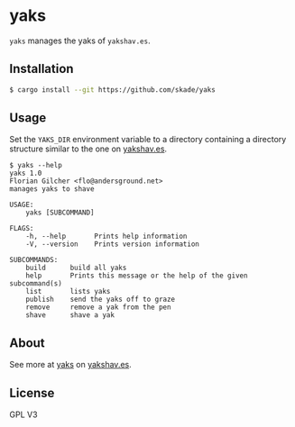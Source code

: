 # yaks

`yaks` manages the yaks of `yakshav.es`.

## Installation

```sh
$ cargo install --git https://github.com/skade/yaks
```

## Usage

Set the `YAKS_DIR` environment variable to a directory containing a directory
structure similar to the one on [yakshav.es](https://github.com/skade.yakshav.es).

```
$ yaks --help
yaks 1.0
Florian Gilcher <flo@andersground.net>
manages yaks to shave

USAGE:
    yaks [SUBCOMMAND]

FLAGS:
    -h, --help       Prints help information
    -V, --version    Prints version information

SUBCOMMANDS:
    build      build all yaks
    help       Prints this message or the help of the given subcommand(s)
    list       lists yaks
    publish    send the yaks off to graze
    remove     remove a yak from the pen
    shave      shave a yak
```

## About

See more at [yaks](http://yakshav.es/yaks-1/) on [yakshav.es](http://yakshav.es).

## License

GPL V3
